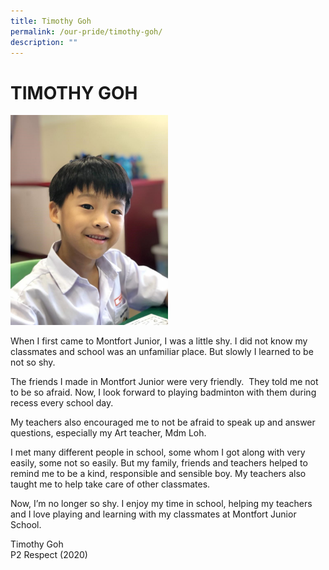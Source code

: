 ```yaml
---
title: Timothy Goh
permalink: /our-pride/timothy-goh/
description: ""
---
```

# **TIMOTHY GOH**

<img src="/images/Timothy%20Goh.jpg" 
     style="width:50%">

When I first came to Montfort Junior, I was a little shy. I did not know my classmates and school was an unfamiliar place. But slowly I learned to be not so shy.    
  
The friends I made in Montfort Junior were very friendly.  They told me not to be so afraid. Now, I look forward to playing badminton with them during recess every school day.    
  
My teachers also encouraged me to not be afraid to speak up and answer questions, especially my Art teacher, Mdm Loh.    
  
I met many different people in school, some whom I got along with very easily, some not so easily. But my family, friends and teachers helped to remind me to be a kind, responsible and sensible boy. My teachers also taught me to help take care of other classmates.    
  
Now, I’m no longer so shy. I enjoy my time in school, helping my teachers and I love playing and learning with my classmates at Montfort Junior School.      
  
Timothy Goh  
P2 Respect (2020)